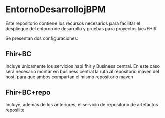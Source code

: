 # EntornoDesarrollojBPM
Este repositorio contiene los recursos necesarios para facilitar el despliegue del entorno de desarrollo y pruebas para proyectos kie+FHIR

Se presentan dos configuraciones:

## Fhir+BC
Incluye únicamente los servicios hapi fhir y Business central. En este caso será necesario montar en business central la ruta al repositorio maven del host, para que ambos compartan el mismo repositorio maven

## Fhir+BC+repo
Incluye, además de los anteriores, el servicio de repositorio de artefactos reposilite
